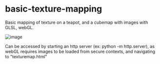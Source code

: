 # basic-texture-mapping
 
Basic mapping of texture on a teapot, and a cubemap with images with GLSL, webGL.

![image](https://github.com/williamzchu/basic-texture-mapping/assets/59345558/2c32527f-32bc-45db-8800-95b946c458a5)


Can be accessed by starting an http server (ex: python -m http.server), as webGL requires images to be loaded from secure contexts, and navigating to "texturemap.html"
